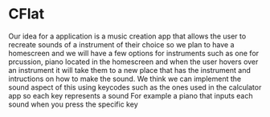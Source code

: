# CFlat
Our idea for a application is a music creation app that allows the user to recreate sounds of a instrument of their choice so we plan to have a homescreen and we will have a few options for instruments such as one for prcussion, piano located in the homescreen and when the user hovers over an instrument it will take them to a new place that has the instrument and intructions on how to make the sound.
We think we can implement the sound aspect of this using keycodes such as the ones used in the calculator app so each key represents a sound
For example a piano that inputs each sound when you press the specific key
